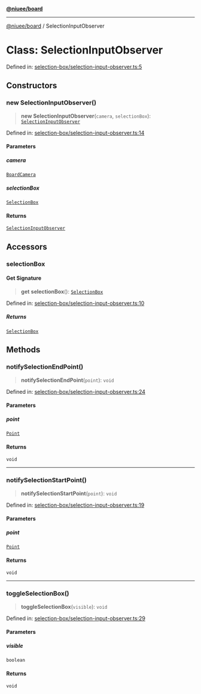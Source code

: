 [**@niuee/board**](../README.md)

***

[@niuee/board](../globals.md) / SelectionInputObserver

# Class: SelectionInputObserver

Defined in: [selection-box/selection-input-observer.ts:5](https://github.com/niuee/board/blob/a0a1179721d4f4b943b6a9bc156753ac9737e502/src/selection-box/selection-input-observer.ts#L5)

## Constructors

### new SelectionInputObserver()

> **new SelectionInputObserver**(`camera`, `selectionBox`): [`SelectionInputObserver`](SelectionInputObserver.md)

Defined in: [selection-box/selection-input-observer.ts:14](https://github.com/niuee/board/blob/a0a1179721d4f4b943b6a9bc156753ac9737e502/src/selection-box/selection-input-observer.ts#L14)

#### Parameters

##### camera

[`BoardCamera`](../interfaces/BoardCamera.md)

##### selectionBox

[`SelectionBox`](SelectionBox.md)

#### Returns

[`SelectionInputObserver`](SelectionInputObserver.md)

## Accessors

### selectionBox

#### Get Signature

> **get** **selectionBox**(): [`SelectionBox`](SelectionBox.md)

Defined in: [selection-box/selection-input-observer.ts:10](https://github.com/niuee/board/blob/a0a1179721d4f4b943b6a9bc156753ac9737e502/src/selection-box/selection-input-observer.ts#L10)

##### Returns

[`SelectionBox`](SelectionBox.md)

## Methods

### notifySelectionEndPoint()

> **notifySelectionEndPoint**(`point`): `void`

Defined in: [selection-box/selection-input-observer.ts:24](https://github.com/niuee/board/blob/a0a1179721d4f4b943b6a9bc156753ac9737e502/src/selection-box/selection-input-observer.ts#L24)

#### Parameters

##### point

[`Point`](../type-aliases/Point.md)

#### Returns

`void`

***

### notifySelectionStartPoint()

> **notifySelectionStartPoint**(`point`): `void`

Defined in: [selection-box/selection-input-observer.ts:19](https://github.com/niuee/board/blob/a0a1179721d4f4b943b6a9bc156753ac9737e502/src/selection-box/selection-input-observer.ts#L19)

#### Parameters

##### point

[`Point`](../type-aliases/Point.md)

#### Returns

`void`

***

### toggleSelectionBox()

> **toggleSelectionBox**(`visible`): `void`

Defined in: [selection-box/selection-input-observer.ts:29](https://github.com/niuee/board/blob/a0a1179721d4f4b943b6a9bc156753ac9737e502/src/selection-box/selection-input-observer.ts#L29)

#### Parameters

##### visible

`boolean`

#### Returns

`void`
